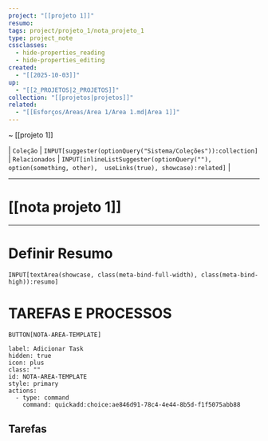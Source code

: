 ```yaml
---
project: "[[projeto 1]]"
resumo:
tags: project/projeto_1/nota_projeto_1
type: project_note
cssclasses:
  - hide-properties_reading
  - hide-properties_editing
created:
  - "[[2025-10-03]]"
up:
  - "[[2_PROJETOS|2_PROJETOS]]"
collection: "[[projetos|projetos]]"
related:
  - "[[Esforços/Areas/Area 1/Area 1.md|Area 1]]"
---
```


~ [[projeto 1]] 

| `Coleção` | `INPUT[suggester(optionQuery("Sistema/Coleções")):collection]`   | `Relacionados` | `INPUT[inlineListSuggester(optionQuery(""), option(something, other),  useLinks(true), showcase):related]`  |

---
# [[nota projeto 1]] 

---

# Definir Resumo 
`INPUT[textArea(showcase, class(meta-bind-full-width), class(meta-bind-high)):resumo]`



# TAREFAS E PROCESSOS


 `BUTTON[NOTA-AREA-TEMPLATE]`     

```meta-bind-button
label: Adicionar Task
hidden: true
icon: plus
class: ""
id: NOTA-AREA-TEMPLATE
style: primary
actions:
  - type: command
    command: quickadd:choice:ae846d91-78c4-4e44-8b5d-f1f5075abb88
```




## Tarefas






